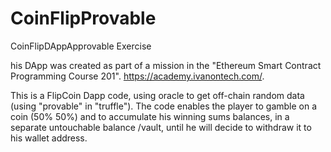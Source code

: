 # CoinFlipProvable
CoinFlipDAppApprovable Exercise

his DApp was created as part of a mission in the "Ethereum Smart Contract Programming Course 201". https://academy.ivanontech.com/.

This is a FlipCoin Dapp code, using oracle to get off-chain random data (using "provable" in "truffle"). The code enables the player to gamble on a coin (50% 50%) and to accumulate his winning sums balances, in a separate untouchable balance /vault, until he will decide to withdraw it to his wallet address.
